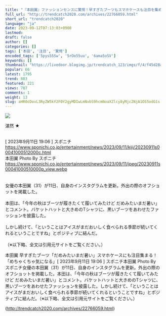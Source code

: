 ```yaml
---
title: "『本田翼』ファッションセンスに驚愕！早すぎたブーツもスマホケースも注目を集める : トレンドキャッチブログ"
full_url: "http://trendcatch2020.com/archives/22766059.html"
short_url: "trendcatch2020"
language: "ja"
date: 2023-09-12T07:13:03+0900
lastmod: 
draft: false
author: []
categories: []
tags: ['本田', '注目', '驚愕']
encoded_tags: ['5pys55Sw', '5rOo55uu', '6ama5oSV']
keywords: []
thumbnail: "https://livedoor.blogimg.jp/trendcatch_123/imgs/f/4/f45d28a8.jpg"
popular: 66
latest: 1795
trend: 803
featured: 221
views: 787
comments: 1
weight: 13
slug: aHR0cDovL3RyZW5kY2F0Y2gyMDIwLmNvbS9hcmNoaXZlcy8yMjc2NjA1OS5odG1s
---
```


![](https://livedoor.blogimg.jp/trendcatch_123/imgs/f/4/f45d28a8.jpg)

<div><p>湛然 ★ </p><br> [ 2023年9月11日 19:06 ] スポニチ <br> <a target='_blank' href='https://www.sponichi.co.jp/entertainment/news/2023/09/11/kiji/20230911s00041000512000c.html'>https://www.sponichi.co.jp/entertainment/news/2023/09/11/kiji/20230911s00041000512000c.html</a> <br> 本田翼 Photo By スポニチ <br> <a target='_blank' href='https://www.sponichi.co.jp/entertainment/news/2023/09/11/jpeg/20230911s00041000510000p_view.webp'>https://www.sponichi.co.jp/entertainment/news/2023/09/11/jpeg/20230911s00041000510000p_view.webp</a> <br> <br> <br> 女優の本田翼（31）が11日、自身のインスタグラムを更新。外出の際のオフショットを掲載した。 <br> <br> 本田は、「今年の秋はブーツが履きたくて履いてみたけど だめみたいまだ暑い」とコメント。バケットハットと大きめのTシャツに、黒いブーツをあわせたファッションを披露した。 <br> <br> しかし続けて、「ということはアイスがまだおいしく食べられる季節が続いてくれるということですね」とポジティブに結んだ。 <br> <br> （※以下略、全文は引用元サイトをご覧ください。） <p>本田翼 早すぎたブーツ「だめみたいまだ暑い」スマホケースにも注目集まる！「めちゃくちゃ気になる」[ 2023年9月11日 19:06 ] スポニチ本田翼 Photo By スポニチ女優の本田翼（31）が11日、自身のインスタグラムを更新。外出の際のオフショットを掲載した。本田は、「今年の秋はブーツが履きたくて履いてみたけど だめみたいまだ暑い」とコメント。バケットハットと大きめのTシャツに、黒いブーツをあわせたファッションを披露した。しかし続けて、「ということはアイスがまだおいしく食べられる季節が続いてくれるということですね」とポジティブに結んだ。（※以下略、全文は引用元サイトをご覧ください。）</p></div>

(http://trendcatch2020.com/archives/22766059.html)
